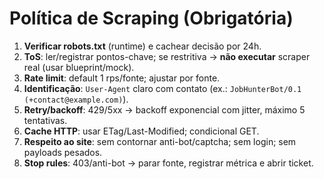 # Política de Scraping (Obrigatória)
1. **Verificar robots.txt** (runtime) e cachear decisão por 24h.
2. **ToS**: ler/registrar pontos-chave; se restritiva → **não executar** scraper real (usar blueprint/mock).
3. **Rate limit**: default 1 rps/fonte; ajustar por fonte.
4. **Identificação**: `User-Agent` claro com contato (ex.: `JobHunterBot/0.1 (+contact@example.com)`).
5. **Retry/backoff**: 429/5xx → backoff exponencial com jitter, máximo 5 tentativas.
6. **Cache HTTP**: usar ETag/Last-Modified; condicional GET.
7. **Respeito ao site**: sem contornar anti-bot/captcha; sem login; sem payloads pesados.
8. **Stop rules**: 403/anti-bot → parar fonte, registrar métrica e abrir ticket.
